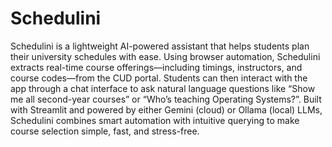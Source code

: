 # Schedulini

Schedulini is a lightweight AI-powered assistant that helps students plan their university schedules with ease. Using browser automation, Schedulini extracts real-time course offerings—including timings, instructors, and course codes—from the CUD portal. Students can then interact with the app through a chat interface to ask natural language questions like “Show me all second-year courses” or “Who’s teaching Operating Systems?”. Built with Streamlit and powered by either Gemini (cloud) or Ollama (local) LLMs, Schedulini combines smart automation with intuitive querying to make course selection simple, fast, and stress-free.

